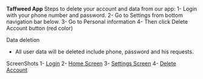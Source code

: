 **Taffweed App**
Steps to delete your account and data from our app:
1- Login with your phone number and password.
2- Go to Settings from bottom navigation bar below.
3- Go to Personal information
4- Then click Delete Account button (red color)

Data deletion
- All user data will be deleted include phone, password and his requests.

ScreenShots
1- [Login](https://github.com/ArGendi/Taffweed-delete-user/assets/73427247/95d1059a-9984-436e-a068-5ec3e15422e7)
2- [Home Screen](https://github.com/ArGendi/Taffweed-delete-user/assets/73427247/3563647e-a4f1-417e-b3af-302f7867f0e2)
3- [Settings Screen](https://github.com/ArGendi/Taffweed-delete-user/assets/73427247/05c78dc5-0148-4343-9801-309209241894)
4- [Delete Account](https://github.com/ArGendi/Taffweed-delete-user/assets/73427247/eed1155b-5108-4272-bf35-2b983cd1d587)



